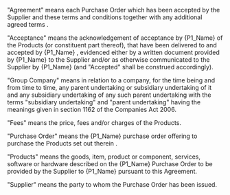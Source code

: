 "Agreement" means each Purchase Order which has been accepted by the Supplier and these terms and conditions together with any additional agreed terms .

"Acceptance" means the acknowledgement of acceptance by {P1_Name} of the Products (or constituent part thereof), that have been delivered to and accepted by {P1_Name} , evidenced either by a written document provided by {P1_Name} to the Supplier and/or as otherwise communicated to the Supplier by {P1_Name} (and "Accepted" shall be construed accordingly).

"Group Company" means in relation to a company, for the time being and from time to time, any parent undertaking or subsidiary undertaking of it and any subsidiary undertaking of any such parent undertaking with the terms "subsidiary undertaking" and "parent undertaking" having the meanings given in section 1162 of the Companies Act 2006.

"Fees" means the price, fees and/or charges of the Products.

"Purchase Order" means the {P1_Name} purchase order offering to purchase the Products set out therein .

"Products" means the goods, item, product or component, services, software or hardware described on the {P1_Name} Purchase Order to be provided by the Supplier to {P1_Name} pursuant to this Agreement.

"Supplier" means the party to whom the Purchase Order has been issued.

